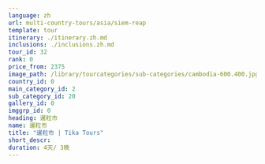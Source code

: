 ```yaml
---
language: zh
url: multi-country-tours/asia/siem-reap
template: tour
itinerary: ./itinerary.zh.md
inclusions: ./inclusions.zh.md
tour_id: 32
rank: 0
price_from: 2375
image_path: /library/tourcategories/sub-categories/cambodia-600.400.jpg
country_id: 0
main_category_id: 2
sub_category_id: 20
gallery_id: 0
imggrp_id: 0
heading: 暹粒市
name: 暹粒市
title: "暹粒市 | Tika Tours"
short_descr: 
duration: 4天/ 3晚
---
```


